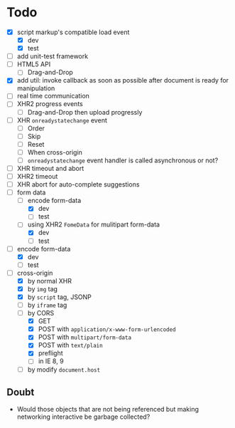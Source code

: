 # Todo

- [x] script markup's compatible load event
	- [x] dev
	- [x] test
- [ ] add unit-test framework
- [ ] HTML5 API
	- [ ] Drag-and-Drop
- [x] add util: invoke callback as soon as possible after document is ready for manipulation
- [ ] real time communication
- [ ] XHR2 progress events
	- [ ] Drag-and-Drop then upload progressly
- [ ] XHR `onreadystatechange` event
	- [ ] Order
	- [ ] Skip
	- [ ] Reset
	- [ ] When cross-origin
	- [ ] `onreadystatechange` event handler is called asynchronous or not?
- [ ] XHR timeout and abort
- [ ] XHR2 timeout
- [ ] XHR abort for auto-complete suggestions
- [ ] form data
	- [ ] encode form-data
		- [x] dev
		- [ ] test
	- [ ] using XHR2 `FomeData` for mulitipart form-data
		- [x] dev
		- [ ] test
- [ ] encode form-data
	- [x] dev
	- [ ] test
- [ ] cross-origin
	- [x] by normal XHR
	- [x] by `img` tag
	- [x] by `script` tag, JSONP
	- [ ] by `iframe` tag
	- [ ] by CORS
		- [x] GET
		- [x] POST with `application/x-www-form-urlencoded`
		- [x] POST with `multipart/form-data`
		- [x] POST with `text/plain`
		- [x] preflight
		- [ ] in IE 8, 9
	- [ ] by modify `document.host`

## Doubt

- Would those objects that are not being referenced but making networking interactive be garbage collected?
